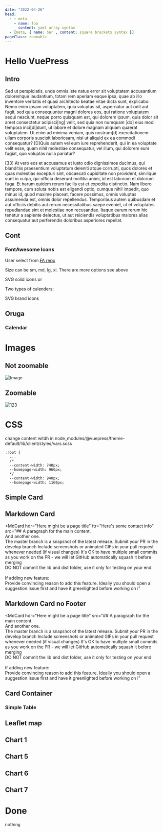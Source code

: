 ```yaml
---
date: "2022-04-26"
head:
  - - meta
    - name: foo
      content: yaml array syntax
  - [meta, { name: bar , content: square brackets syntax }]
pageClass: zoomable
---
```




# Hello VuePress

## Intro
Sed ut perspiciatis, unde omnis iste natus error sit voluptatem accusantium doloremque laudantium, totam rem aperiam eaque ipsa, quae ab illo inventore veritatis et quasi architecto beatae vitae dicta sunt, explicabo. Nemo enim ipsam voluptatem, quia voluptas sit, aspernatur aut odit aut fugit, sed quia consequuntur magni dolores eos, qui ratione voluptatem sequi nesciunt, neque porro quisquam est, qui dolorem ipsum, quia dolor sit amet consectetur adipisci[ng] velit, sed quia non numquam [do] eius modi tempora inci[di]dunt, ut labore et dolore magnam aliquam quaerat voluptatem. Ut enim ad minima veniam, quis nostrum[d] exercitationem ullam corporis suscipit laboriosam, nisi ut aliquid ex ea commodi consequatur? [D]Quis autem vel eum iure reprehenderit, qui in ea voluptate velit esse, quam nihil molestiae consequatur, vel illum, qui dolorem eum fugiat, quo voluptas nulla pariatur? 

<!-- more -->

[33] At vero eos et accusamus et iusto odio dignissimos ducimus, qui blanditiis praesentium voluptatum deleniti atque corrupti, quos dolores et quas molestias excepturi sint, obcaecati cupiditate non provident, similique sunt in culpa, qui officia deserunt mollitia animi, id est laborum et dolorum fuga. Et harum quidem rerum facilis est et expedita distinctio. Nam libero tempore, cum soluta nobis est eligendi optio, cumque nihil impedit, quo minus id, quod maxime placeat, facere possimus, omnis voluptas assumenda est, omnis dolor repellendus. Temporibus autem quibusdam et aut officiis debitis aut rerum necessitatibus saepe eveniet, ut et voluptates repudiandae sint et molestiae non recusandae. Itaque earum rerum hic tenetur a sapiente delectus, ut aut reiciendis voluptatibus maiores alias consequatur aut perferendis doloribus asperiores repellat.

## Cont

### FontAwesome Icons

User select from [FA repo](https://github.com/FortAwesome/vue-fontawesome/tree/v6-readme-3x#installation)

Size can be sm, md, lg, xl. There are more options see above

SVG solid icons <font-awesome-icon icon="user-secret" size="md"/>
or <font-awesome-icon :icon="['fas', 'user-secret']" />

Two types of calenders: <font-awesome-icon icon="fa-solid fa-calendar-days" /> <font-awesome-icon icon="fa-regular fa-calendar-days" />

<!-- Don't forget to bind the property with ":" (we forget all the time!) -->
SVG brand icons <font-awesome-icon :icon="['fab', 'font-awesome']"  size="xl"/>



## Oruga

### Calendar
<OrugaDatePick></OrugaDatePick>



# Images


## Not zoomable

![Image](/images/img.png)

## Zoomable

<img src="/images/img.png" alt="123" class="zoomable">


# CSS
change content witdh in node_modules/@vuepress/theme-default/lib/client/styles/vars.scss

```
:root {
  ...
  /*
  --content-width: 740px;
  --homepage-width: 960px;
  */
  --content-width: 940px;
  --homepage-width: 1160px;
```

<!--

## Oruga

### Calendar
<OrugaDatePick></OrugaDatePick>

-->

## Simple Card

<CardComp>
    <template #header>
        Here might be a page title
    </template>
    <template #default>
        A paragraph for the main content.
        And another one.
        The master branch is a snapshot of the latest release. Submit your PR in the develop branch
        Include screenshots or animated GIFs in your pull request whenever needed (if visual changes)
        It's OK to have multiple small commits as you work on the PR - we will let GitHub automatically squash it before merging
        DO NOT commit the lib and dist folder, use it only for testing on your end
        If adding new feature:
        Provide convincing reason to add this feature. Ideally you should open a suggestion issue first and have it greenlighted before working on i
    </template>
    <template #footer>
        Here's some contact info
    </template>
</CardComp>

## Markdown Card

<MdCard
  hdr="Here might be a page title"
  ftr="Here's some contact info"
  src="## A paragraph for the main content.
\
And another one.
\
The master branch is a snapshot of the latest release. Submit your PR in the develop branch
Include screenshots or animated GIFs in your pull request whenever needed (if visual changes)
It's OK to have multiple small commits as you work on the PR - we will let GitHub automatically squash
it before merging
\
DO NOT commit the lib and dist folder, use it only for testing on your end\
\
If adding new feature:
\
Provide convincing reason to add this feature. Ideally you should open a suggestion issue first and have
it greenlighted before working on i"
  >
</MdCard>

## Markdown Card no Footer

<MdCard
  hdr="Here might be a page title"
  src="## A paragraph for the main content.
\
And another one.
\
The master branch is a snapshot of the latest release. Submit your PR in the develop branch
Include screenshots or animated GIFs in your pull request whenever needed (if visual changes)
It's OK to have multiple small commits as you work on the PR - we will let GitHub automatically squash
it before merging
\
DO NOT commit the lib and dist folder, use it only for testing on your end\
\
If adding new feature:
\
Provide convincing reason to add this feature. Ideally you should open a suggestion issue first and have
it greenlighted before working on i"
  >
</MdCard>


## Card Container

<FlexContainer>
</FlexContainer>


### Simple Table

<SimpleTable>
</SimpleTable>



## Leaflet map
<GeoMapS>
</GeoMapS>

## Chart 1
<CharT1S></CharT1S>

<!-- 
Chart5 needs client-only due to architecture of echarts-gl
-->

## Chart 5
<ClientOnly>
<CharT5S></CharT5S>
</ClientOnly>


## Chart 6
<CharT6S></CharT6S>


<!-- 
chart 7 need client-only due to usage of "window"
in wordcloud
-->

## Chart 7
<ClientOnly>
<CharT7S></CharT7S>
</ClientOnly>






# Done
nothing
